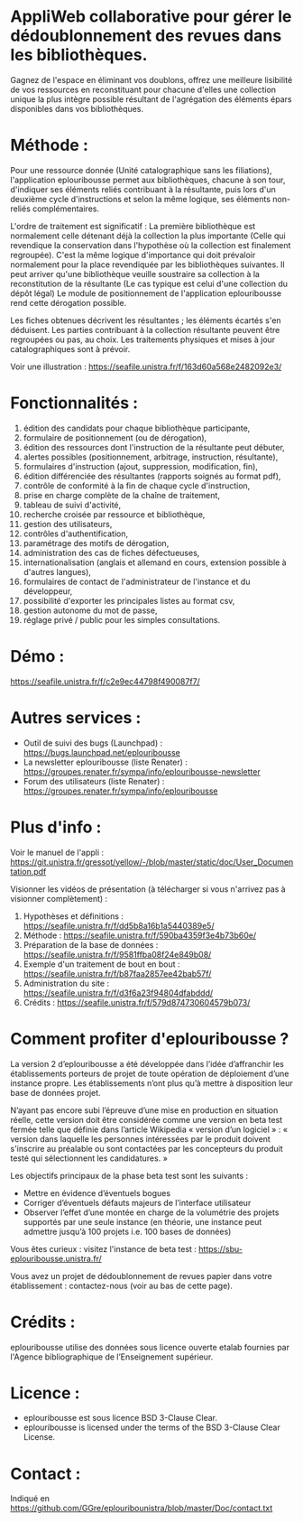 # AppliWeb collaborative pour gérer le dédoublonnement des revues dans les bibliothèques.

Gagnez de l'espace en éliminant vos doublons, offrez une meilleure lisibilité de vos ressources en reconstituant pour chacune d'elles une collection unique la plus intègre possible résultant de l'agrégation des éléments épars disponibles dans vos bibliothèques.

# Méthode :

Pour une ressource donnée (Unité catalographique sans les filiations), l'application eplouribousse permet aux bibliothèques, chacune à son tour, d'indiquer ses éléments reliés contribuant à la résultante, puis lors d'un deuxième cycle d'instructions et selon la même logique, ses éléments non-reliés complémentaires.

L'ordre de traitement est significatif : La première bibliothèque est normalement celle détenant déjà la collection la plus importante (Celle qui revendique la conservation dans l'hypothèse où la collection est finalement regroupée). C'est la même logique d'importance qui doit prévaloir normalement pour la place revendiquée par les bibliothèques suivantes. Il peut arriver qu'une bibliothèque veuille soustraire sa collection à la reconstitution de la résultante (Le cas typique est celui d'une collection du dépôt légal) Le module de positionnement de l'application eplouribousse rend cette dérogation possible.

Les fiches obtenues décrivent les résultantes ; les éléments écartés s'en déduisent. Les parties contribuant à la collection résultante peuvent être regroupées ou pas, au choix. Les traitements physiques et mises à jour catalographiques sont à prévoir.

Voir une illustration : https://seafile.unistra.fr/f/163d60a568e2482092e3/

# Fonctionnalités :

01. édition des candidats pour chaque bibliothèque participante,
02. formulaire de positionnement (ou de dérogation),
03. édition des ressources dont l'instruction de la résultante peut débuter,
04. alertes possibles (positionnement, arbitrage, instruction, résultante),
05. formulaires d'instruction (ajout, suppression, modification, fin),
06. édition différenciée des résultantes (rapports soignés au format pdf),
07. contrôle de conformité à la fin de chaque cycle d'instruction,
08. prise en charge complète de la chaîne de traitement,
09. tableau de suivi d'activité,
10. recherche croisée par ressource et bibliothèque,
11. gestion des utilisateurs,
12. contrôles d'authentification,
13. paramétrage des motifs de dérogation,
14. administration des cas de fiches défectueuses,
15. internationalisation (anglais et allemand en cours, extension possible à d'autres langues),
16. formulaires de contact de l'administrateur de l'instance et du développeur,
17. possibilité d'exporter les principales listes au format csv,
18. gestion autonome du mot de passe,
19. réglage privé / public pour les simples consultations.

# Démo :

https://seafile.unistra.fr/f/c2e9ec44798f490087f7/

# Autres services :

* Outil de suivi des bugs (Launchpad) : https://bugs.launchpad.net/eplouribousse
* La newsletter eplouribousse (liste Renater) : https://groupes.renater.fr/sympa/info/eplouribousse-newsletter
* Forum des utilisateurs (liste Renater) : https://groupes.renater.fr/sympa/info/eplouribousse

# Plus d'info :

Voir le manuel de l'appli : https://git.unistra.fr/gressot/yellow/-/blob/master/static/doc/User_Documentation.pdf

Visionner les vidéos de présentation (à télécharger si vous n'arrivez pas à visionner complètement) : 
01. Hypothèses et définitions : https://seafile.unistra.fr/f/dd5b8a16b1a5440389e5/
02. Méthode : https://seafile.unistra.fr/f/590ba4359f3e4b73b60e/
03. Préparation de la base de données : https://seafile.unistra.fr/f/9581ffba08f24e849b08/
04. Exemple d'un traitement de bout en bout : https://seafile.unistra.fr/f/b87faa2857ee42bab57f/
05. Administration du site : https://seafile.unistra.fr/f/d3f6a23f94804dfabddd/
06. Crédits : https://seafile.unistra.fr/f/579d874730604579b073/

# Comment profiter d'eplouribousse ?

La version 2 d’eplouribousse a été développée dans l’idée d’affranchir les établissements porteurs de projet de toute opération de déploiement d’une instance propre. Les établissements n’ont plus qu’à mettre à disposition leur base de données projet.

N’ayant pas encore subi l’épreuve d’une mise en production en situation réelle, cette version doit être considérée comme une version en beta test fermée telle que définie dans l’article Wikipedia « version d’un logiciel » : « version dans laquelle les personnes intéressées par le produit doivent s'inscrire au préalable ou sont contactées par les concepteurs du produit testé qui sélectionnent les candidatures. »

Les objectifs principaux de la phase beta test sont les suivants :
-	Mettre en évidence d’éventuels bogues
-	Corriger d’éventuels défauts majeurs de l’interface utilisateur
-	Observer l’effet d’une montée en charge de la volumétrie des projets supportés par une seule instance (en théorie, une instance peut admettre jusqu’à 100 projets i.e. 100 bases de données)

Vous êtes curieux : visitez l'instance de beta test : https://sbu-eplouribousse.unistra.fr/

Vous avez un projet de dédoublonnement de revues papier dans votre établissement : contactez-nous (voir au bas de cette page).


# Crédits :

eplouribousse utilise des données sous licence ouverte etalab fournies par l'Agence bibliographique de l’Enseignement supérieur.

# Licence :

- eplouribousse est sous licence BSD 3-Clause Clear.
- eplouribousse is licensed under the terms of the BSD 3-Clause Clear License.

# Contact :

Indiqué en https://github.com/GGre/eplouribounistra/blob/master/Doc/contact.txt

